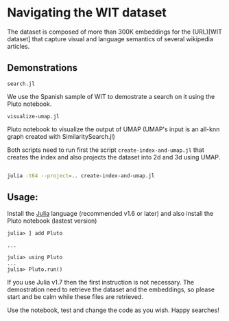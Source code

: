 # Navigating the WIT dataset

The dataset is composed of more than 300K embeddings for the (URL)[WIT dataset] that capture visual and language semantics of several wikipedia articles.

## Demonstrations
`search.jl`

We use the Spanish sample of WIT to demostrate a search on it using the Pluto notebook. 

`visualize-umap.jl`

Pluto notebook to visualize the output of UMAP (UMAP's input is an all-knn graph created with SimilaritySearch.jl)

Both scripts need to run first the script `create-index-and-umap.jl` that creates the index and also projects the dataset into 2d and 3d using UMAP.

```bash

julia -t64 --project=.. create-index-and-umap.jl
```

## Usage:
Install the [Julia](https://julialang.org/downloads/) language (recommended v1.6 or later) and also install the Pluto notebook (lastest version)



```
julia> ] add Pluto

...

julia> using Pluto
...
julia> Pluto.run()
```

If you use Julia v1.7 then the first instruction is not necessary. The demostration need to retrieve the dataset and the embeddings, so please start and be calm while these files are retrieved.

Use the notebook, test and change the code as you wish. Happy searches!


